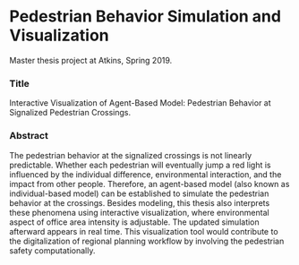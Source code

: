 # Pedestrian Behavior Simulation and Visualization
Master thesis project at Atkins, Spring 2019.

### Title
Interactive Visualization of Agent-Based Model: Pedestrian Behavior at Signalized Pedestrian Crossings.

### Abstract
The pedestrian behavior at the signalized crossings is not linearly predictable. Whether each pedestrian will eventually jump a red light is influenced by the individual difference, environmental interaction, and the impact from other people. Therefore, an agent-based model (also known as individual-based model) can be established to simulate the pedestrian behavior at the crossings. Besides modeling, this thesis also interprets these phenomena using interactive visualization, where environmental aspect of office area intensity is adjustable. The updated simulation afterward appears in real time. This visualization tool would contribute to the digitalization of regional planning workflow by involving the pedestrian safety computationally.